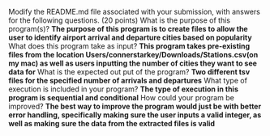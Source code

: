 Modify the README.md file associated with your submission, with answers for the following questions. (20 points)
What is the purpose of this program(s)? **The purpose of this program is to create files to allow the user to identify airport arrival and departure cities 
 based on popularity**
What does this program take as input? **This program takes pre-existing files from the location Users/connerstarkey/Downloads/Stations.csv(on my mac)
as well as users inputting the number of cities they want to see data for**
What is the expected out put of the program? **Two different tsv files for the specified number of arrivals and departures**
What type of execution is included in your program? **The type of execution in this program is sequential and conditional**
How could your program be improved? **The best way to improve the program would just be with better error handling, specifically making sure the user inputs
a valid integer, as well as making sure the data from the extracted files is valid**
